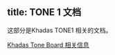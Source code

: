 title: TONE 1 文档
---

这部分是Khadas TONE1 相关的文档。

[Khadas Tone Board 相关信息](https://www.khadas.com/tone1)
